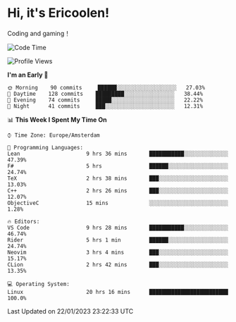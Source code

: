 # Hi, it's Ericoolen!
Coding and gaming！

<!--START_SECTION:waka-->
![Code Time](http://img.shields.io/badge/Code%20Time-643%20hrs%209%20mins-blue)

![Profile Views](http://img.shields.io/badge/Profile%20Views-0-blue)

**I'm an Early 🐤** 

```text
🌞 Morning    90 commits     ██████░░░░░░░░░░░░░░░░░░░   27.03% 
🌆 Daytime    128 commits    █████████░░░░░░░░░░░░░░░░   38.44% 
🌃 Evening    74 commits     █████░░░░░░░░░░░░░░░░░░░░   22.22% 
🌙 Night      41 commits     ███░░░░░░░░░░░░░░░░░░░░░░   12.31%

```


📊 **This Week I Spent My Time On** 

```text
⌚︎ Time Zone: Europe/Amsterdam

💬 Programming Languages: 
Lean                     9 hrs 36 mins       ███████████░░░░░░░░░░░░░░   47.39% 
F#                       5 hrs               ██████░░░░░░░░░░░░░░░░░░░   24.74% 
TeX                      2 hrs 38 mins       ███░░░░░░░░░░░░░░░░░░░░░░   13.03% 
C++                      2 hrs 26 mins       ███░░░░░░░░░░░░░░░░░░░░░░   12.07% 
ObjectiveC               15 mins             ░░░░░░░░░░░░░░░░░░░░░░░░░   1.28%

🔥 Editors: 
VS Code                  9 hrs 28 mins       ███████████░░░░░░░░░░░░░░   46.74% 
Rider                    5 hrs 1 min         ██████░░░░░░░░░░░░░░░░░░░   24.74% 
Neovim                   3 hrs 4 mins        ███░░░░░░░░░░░░░░░░░░░░░░   15.17% 
CLion                    2 hrs 42 mins       ███░░░░░░░░░░░░░░░░░░░░░░   13.35%

💻 Operating System: 
Linux                    20 hrs 16 mins      █████████████████████████   100.0%

```


 Last Updated on 22/01/2023 23:22:33 UTC
<!--END_SECTION:waka-->

